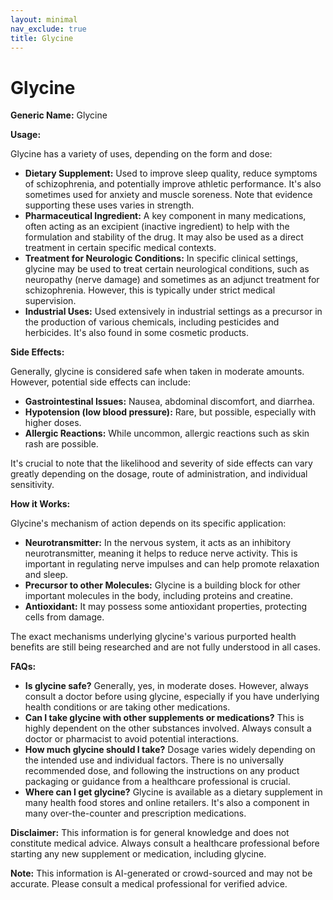 ```yaml
---
layout: minimal
nav_exclude: true
title: Glycine
---
```


# Glycine

**Generic Name:** Glycine

**Usage:**

Glycine has a variety of uses, depending on the form and dose:

* **Dietary Supplement:**  Used to improve sleep quality, reduce symptoms of schizophrenia, and potentially improve athletic performance.  It's also sometimes used for anxiety and muscle soreness.  Note that evidence supporting these uses varies in strength.
* **Pharmaceutical Ingredient:** A key component in many medications, often acting as an excipient (inactive ingredient) to help with the formulation and stability of the drug.  It may also be used as a direct treatment in certain specific medical contexts.
* **Treatment for Neurologic Conditions:** In specific clinical settings, glycine may be used to treat certain neurological conditions, such as  neuropathy (nerve damage) and sometimes as an adjunct treatment for schizophrenia.  However,  this is typically under strict medical supervision.
* **Industrial Uses:** Used extensively in industrial settings as a precursor in the production of various chemicals, including pesticides and herbicides.  It's also found in some cosmetic products.

**Side Effects:**

Generally, glycine is considered safe when taken in moderate amounts. However, potential side effects can include:

* **Gastrointestinal Issues:** Nausea, abdominal discomfort, and diarrhea.
* **Hypotension (low blood pressure):**  Rare, but possible, especially with higher doses.
* **Allergic Reactions:** While uncommon, allergic reactions such as skin rash are possible.

It's crucial to note that the likelihood and severity of side effects can vary greatly depending on the dosage, route of administration, and individual sensitivity.

**How it Works:**

Glycine's mechanism of action depends on its specific application:

* **Neurotransmitter:**  In the nervous system, it acts as an inhibitory neurotransmitter, meaning it helps to reduce nerve activity.  This is important in regulating nerve impulses and can help promote relaxation and sleep.
* **Precursor to other Molecules:** Glycine is a building block for other important molecules in the body, including proteins and creatine.
* **Antioxidant:**  It may possess some antioxidant properties, protecting cells from damage.

The exact mechanisms underlying glycine's various purported health benefits are still being researched and are not fully understood in all cases.

**FAQs:**

* **Is glycine safe?**  Generally, yes, in moderate doses.  However, always consult a doctor before using glycine, especially if you have underlying health conditions or are taking other medications.
* **Can I take glycine with other supplements or medications?**  This is highly dependent on the other substances involved.  Always consult a doctor or pharmacist to avoid potential interactions.
* **How much glycine should I take?**  Dosage varies widely depending on the intended use and individual factors.  There is no universally recommended dose, and following the instructions on any product packaging or guidance from a healthcare professional is crucial.
* **Where can I get glycine?**  Glycine is available as a dietary supplement in many health food stores and online retailers. It's also a component in many over-the-counter and prescription medications.


**Disclaimer:** This information is for general knowledge and does not constitute medical advice.  Always consult a healthcare professional before starting any new supplement or medication, including glycine.


**Note:** This information is AI-generated or crowd-sourced and may not be accurate. Please consult a medical professional for verified advice.